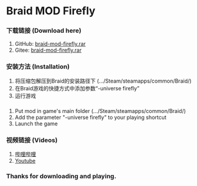 # Braid MOD Firefly

### 下载链接 (Download here)
1. GitHub: [braid-mod-firefly.rar](https://github.com/Benzolamps/braid-mod-firefly/releases/download/v1.0.0/braid-mod-firefly-v1.0.0.rar)
2. Gitee: [braid-mod-firefly.rar](https://gitee.com/Benzolamps/braid-mod-firefly/releases/download/v1.0.0/braid-mod-firefly-v1.0.0.rar)

### 安装方法 (Installation)
1. 将压缩包解压到Braid的安装路径下 (.../Steam/steamapps/common/Braid/)
2. 在Braid游戏的快捷方式中添加参数“-universe firefly”
3. 运行游戏

###
1. Put mod in game's main folder (.../Steam/steamapps/common/Braid/)
2. Add the parameter "-universe firefly" to your playing shortcut
3. Launch the game

### 视频链接 (Videos)
1. [哔哩哔哩](http://www.bilibili.com/video/av6596670/)
2. [Youtube](https://www.youtube.com/playlist?list=PLei_1QuvGErFhpSCTrVkPBJ51jID27lk_)

### Thanks for downloading and playing.
